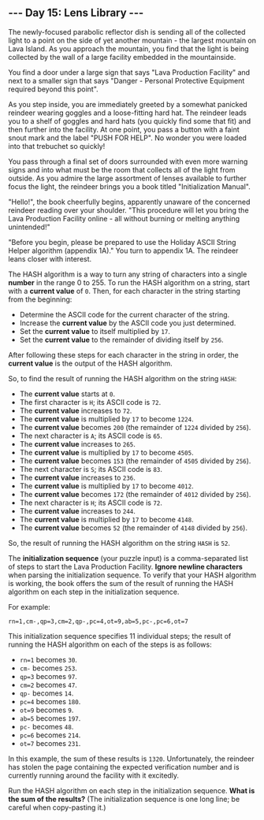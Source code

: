 ## --- Day 15: Lens Library ---

The newly-focused parabolic reflector dish is sending all of the collected light to a point on the side of yet another mountain - the largest mountain on Lava Island. As you approach the mountain, you find that the light is being collected by the wall of a large facility embedded in the mountainside.

You find a door under a large sign that says "Lava Production Facility" and next to a smaller sign that says "Danger - Personal Protective Equipment required beyond this point".

As you step inside, you are immediately greeted by a somewhat panicked reindeer wearing goggles and a loose-fitting hard hat. The reindeer leads you to a shelf of goggles and hard hats (you quickly find some that fit) and then further into the facility. At one point, you pass a button with a faint snout mark and the label "PUSH FOR HELP". No wonder you were loaded into that trebuchet so quickly!

You pass through a final set of doors surrounded with even more warning signs and into what must be the room that collects all of the light from outside. As you admire the large assortment of lenses available to further focus the light, the reindeer brings you a book titled "Initialization Manual".

"Hello!", the book cheerfully begins, apparently unaware of the concerned reindeer reading over your shoulder. "This procedure will let you bring the Lava Production Facility online - all without burning or melting anything unintended!"

"Before you begin, please be prepared to use the Holiday ASCII String Helper algorithm (appendix 1A)." You turn to appendix 1A. The reindeer leans closer with interest.

The HASH algorithm is a way to turn any string of characters into a single **number** in the range 0 to 255. To run the HASH algorithm on a string, start with a **current value** of ``0``. Then, for each character in the string starting from the beginning:

* Determine the ASCII code for the current character of the string.
* Increase the **current value** by the ASCII code you just determined.
* Set the **current value** to itself multiplied by ``17``.
* Set the **current value** to the remainder of dividing itself by ``256``.

After following these steps for each character in the string in order, the **current value** is the output of the HASH algorithm.

So, to find the result of running the HASH algorithm on the string ``HASH``:

* The **current value** starts at ``0``.
* The first character is ``H``; its ASCII code is ``72``.
* The **current value** increases to ``72``.
* The **current value** is multiplied by ``17`` to become ``1224``.
* The **current value** becomes ``200`` (the remainder of ``1224`` divided by ``256``).
* The next character is ``A``; its ASCII code is ``65``.
* The **current value** increases to ``265``.
* The **current value** is multiplied by ``17`` to become ``4505``.
* The **current value** becomes ``153`` (the remainder of ``4505`` divided by ``256``).
* The next character is ``S``; its ASCII code is ``83``.
* The **current value** increases to ``236``.
* The **current value** is multiplied by ``17`` to become ``4012``.
* The **current value** becomes ``172`` (the remainder of ``4012`` divided by ``256``).
* The next character is ``H``; its ASCII code is ``72``.
* The **current value** increases to ``244``.
* The **current value** is multiplied by ``17`` to become ``4148``.
* The **current value** becomes ``52`` (the remainder of ``4148`` divided by ``256``).

So, the result of running the HASH algorithm on the string ``HASH`` is ``52``.

The **initialization sequence** (your puzzle input) is a comma-separated list of steps to start the Lava Production Facility. **Ignore newline characters** when parsing the initialization sequence. To verify that your HASH algorithm is working, the book offers the sum of the result of running the HASH algorithm on each step in the initialization sequence.

For example:

    rn=1,cm-,qp=3,cm=2,qp-,pc=4,ot=9,ab=5,pc-,pc=6,ot=7

This initialization sequence specifies 11 individual steps; the result of running the HASH algorithm on each of the steps is as follows:

* ``rn=1`` becomes ``30``.
* ``cm-`` becomes ``253``.
* ``qp=3`` becomes ``97``.
* ``cm=2`` becomes ``47``.
* ``qp-`` becomes ``14``.
* ``pc=4`` becomes ``180``.
* ``ot=9`` becomes ``9``.
* ``ab=5`` becomes ``197``.
* ``pc-`` becomes ``48``.
* ``pc=6`` becomes ``214``.
* ``ot=7`` becomes ``231``.

In this example, the sum of these results is ``1320``. Unfortunately, the reindeer has stolen the page containing the expected verification number and is currently running around the facility with it excitedly.

Run the HASH algorithm on each step in the initialization sequence. **What is the sum of the results?** (The initialization sequence is one long line; be careful when copy-pasting it.)

